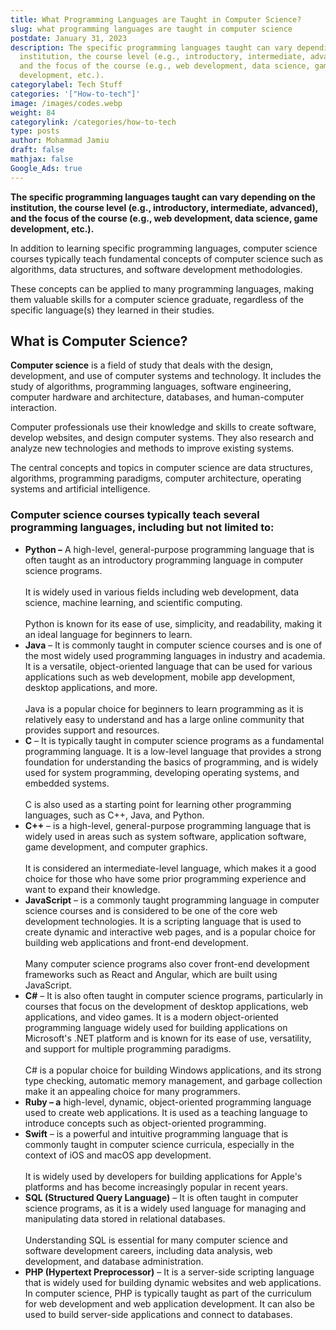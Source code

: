 ```yaml
---
title: What Programming Languages are Taught in Computer Science?
slug: what programming languages are taught in computer science
postdate: January 31, 2023
description: The specific programming languages taught can vary depending on the
  institution, the course level (e.g., introductory, intermediate, advanced),
  and the focus of the course (e.g., web development, data science, game
  development, etc.).
categorylabel: Tech Stuff
categories: '["How-to-tech"]'
image: /images/codes.webp
weight: 84
categorylink: /categories/how-to-tech
type: posts
author: Mohammad Jamiu
draft: false
mathjax: false
Google_Ads: true
---
```

**The specific programming languages taught can vary depending on the institution, the course level (e.g., introductory, intermediate, advanced), and the focus of the course (e.g., web development, data science, game development, etc.).**

In addition to learning specific programming languages, computer science courses typically teach fundamental concepts of computer science such as algorithms, data structures, and software development methodologies. 

These concepts can be applied to many programming languages, making them valuable skills for a computer science graduate, regardless of the specific language(s) they learned in their studies.

## What is Computer Science?

**Computer science** is a field of study that deals with the design, development, and use of computer systems and technology. It includes the study of algorithms, programming languages, software engineering, computer hardware and architecture, databases, and human-computer interaction. 

Computer  professionals use their knowledge and skills to create software, develop websites, and design computer systems. They also research and analyze new technologies and methods to improve existing systems. 

The central concepts and topics  in computer science are data structures, algorithms, programming paradigms, computer architecture, operating systems and artificial intelligence.

### Computer science courses typically teach several programming languages, including but not limited to:

* **Python –** A high-level, general-purpose programming language that is often taught as an introductory programming language in computer science programs. \
  \
  It is widely used in various fields including web development, data science, machine learning, and scientific computing. \
  \
  Python is known for its ease of use, simplicity, and readability, making it an ideal language for beginners to learn.
* **Java** – It is commonly taught in computer science courses and is one of the most widely used programming languages in industry and academia. \
  It is a versatile, object-oriented language that can be used for various applications such as web development, mobile app development, desktop applications, and more. \
  \
  Java is a popular choice for beginners to learn programming as it is relatively easy to understand and has a large online community that provides support and resources.
* **C** – It is typically taught in computer science programs as a fundamental programming language. It is a low-level language that provides a strong foundation for understanding the basics of programming, and is widely used for system programming, developing operating systems, and embedded systems. \
  \
  C is also used as a starting point for learning other programming languages, such as C++, Java, and Python.
* **C++** – is a high-level, general-purpose programming language that is widely used in areas such as system software, application software, game development, and computer graphics. \
  \
  It is considered an intermediate-level language, which makes it a good choice for those who have some prior programming experience and want to expand their knowledge.
* **JavaScript** – is a commonly taught programming language in computer science courses and is considered to be one of the core web development technologies. It is a scripting language that is used to create dynamic and interactive web pages, and is a popular choice for building web applications and front-end development. \
  \
  Many computer science programs also cover front-end development frameworks such as React and Angular, which are built using JavaScript.
* **C#** – It is also often taught in computer science programs, particularly in courses that focus on the development of desktop applications, web applications, and video games. It is a modern object-oriented programming language widely used for building applications on Microsoft's .NET platform and is known for its ease of use, versatility, and support for multiple programming paradigms. \
  \
  C# is a popular choice for building Windows applications, and its strong type checking, automatic memory management, and garbage collection make it an appealing choice for many programmers.
* **Ruby – a** high-level, dynamic, object-oriented programming language used to create web applications. It is used as a teaching language to introduce concepts such as object-oriented programming.
* **Swift** – is a powerful and intuitive programming language that is commonly taught in computer science curricula, especially in the context of iOS and macOS app development. \
  \
  It is widely used by developers for building applications for Apple's platforms and has become increasingly popular in recent years.
* **SQL (Structured Query Language)** – It is often taught in computer science programs, as it is a widely used language for managing and manipulating data stored in relational databases. \
  \
  Understanding SQL is essential for many computer science and software development careers, including data analysis, web development, and database administration.
* **PHP (Hypertext Preprocessor)** – It is a server-side scripting language that is widely used for building dynamic websites and web applications. In computer science, PHP is typically taught as part of the curriculum for web development and web application development. It can also be used to build server-side applications and connect to databases.